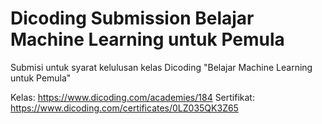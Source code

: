 # Dicoding Submission Belajar Machine Learning untuk Pemula
Submisi untuk syarat kelulusan kelas Dicoding "Belajar Machine Learning untuk Pemula"

Kelas: https://www.dicoding.com/academies/184
Sertifikat: https://www.dicoding.com/certificates/0LZ035QK3Z65

